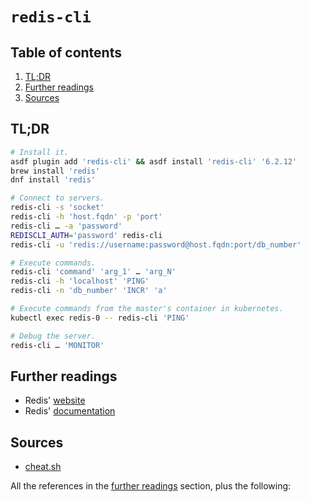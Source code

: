 # `redis-cli`

## Table of contents <!-- omit in toc -->

1. [TL;DR](#tldr)
1. [Further readings](#further-readings)
1. [Sources](#sources)

## TL;DR

```sh
# Install it.
asdf plugin add 'redis-cli' && asdf install 'redis-cli' '6.2.12'
brew install 'redis'
dnf install 'redis'

# Connect to servers.
redis-cli -s 'socket'
redis-cli -h 'host.fqdn' -p 'port'
redis-cli … -a 'password'
REDISCLI_AUTH='password' redis-cli
redis-cli -u 'redis://username:password@host.fqdn:port/db_number'

# Execute commands.
redis-cli 'command' 'arg_1' … 'arg_N'
redis-cli -h 'localhost' 'PING'
redis-cli -n 'db_number' 'INCR' 'a'

# Execute commands from the master's container in kubernetes.
kubectl exec redis-0 -- redis-cli 'PING'

# Debug the server.
redis-cli … 'MONITOR'
```

## Further readings

- Redis' [website]
- Redis' [documentation]

## Sources

- [cheat.sh]

All the references in the [further readings] section, plus the following:

<!-- upstream -->
[documentation]: https://redis.io/docs/
[website]: https://redis.io/

<!-- in-article references -->
[further readings]: #further-readings

<!-- internal references -->
<!-- external references -->
[cheat.sh]: https://cheat.sh/redis-cli
